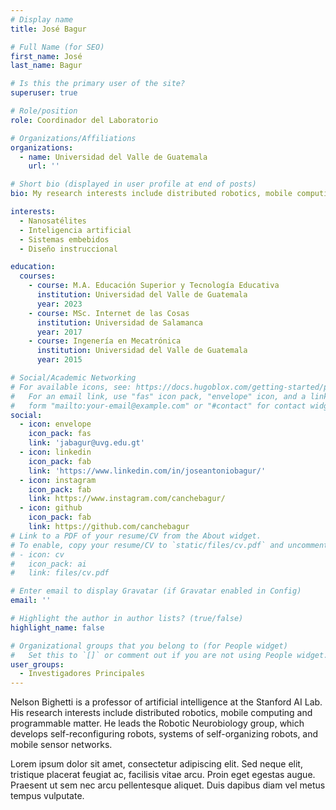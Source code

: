 ```yaml
---
# Display name
title: José Bagur

# Full Name (for SEO)
first_name: José 
last_name: Bagur

# Is this the primary user of the site?
superuser: true

# Role/position
role: Coordinador del Laboratorio

# Organizations/Affiliations
organizations:
  - name: Universidad del Valle de Guatemala 
    url: ''

# Short bio (displayed in user profile at end of posts)
bio: My research interests include distributed robotics, mobile computing and programmable matter.

interests:
  - Nanosatélites
  - Inteligencia artificial
  - Sistemas embebidos
  - Diseño instruccional

education:
  courses:
    - course: M.A. Educación Superior y Tecnología Educativa
      institution: Universidad del Valle de Guatemala
      year: 2023
    - course: MSc. Internet de las Cosas
      institution: Universidad de Salamanca
      year: 2017
    - course: Ingenería en Mecatrónica
      institution: Universidad del Valle de Guatemala
      year: 2015  

# Social/Academic Networking
# For available icons, see: https://docs.hugoblox.com/getting-started/page-builder/#icons
#   For an email link, use "fas" icon pack, "envelope" icon, and a link in the
#   form "mailto:your-email@example.com" or "#contact" for contact widget.
social:
  - icon: envelope
    icon_pack: fas
    link: 'jabagur@uvg.edu.gt'
  - icon: linkedin
    icon_pack: fab
    link: 'https://www.linkedin.com/in/joseantoniobagur/'
  - icon: instagram
    icon_pack: fab
    link: https://www.instagram.com/canchebagur/
  - icon: github
    icon_pack: fab
    link: https://github.com/canchebagur
# Link to a PDF of your resume/CV from the About widget.
# To enable, copy your resume/CV to `static/files/cv.pdf` and uncomment the lines below.
# - icon: cv
#   icon_pack: ai
#   link: files/cv.pdf

# Enter email to display Gravatar (if Gravatar enabled in Config)
email: ''

# Highlight the author in author lists? (true/false)
highlight_name: false

# Organizational groups that you belong to (for People widget)
#   Set this to `[]` or comment out if you are not using People widget.
user_groups:
  - Investigadores Principales 
---
```


Nelson Bighetti is a professor of artificial intelligence at the Stanford AI Lab. His research interests include distributed robotics, mobile computing and programmable matter. He leads the Robotic Neurobiology group, which develops self-reconfiguring robots, systems of self-organizing robots, and mobile sensor networks.

Lorem ipsum dolor sit amet, consectetur adipiscing elit. Sed neque elit, tristique placerat feugiat ac, facilisis vitae arcu. Proin eget egestas augue. Praesent ut sem nec arcu pellentesque aliquet. Duis dapibus diam vel metus tempus vulputate.

